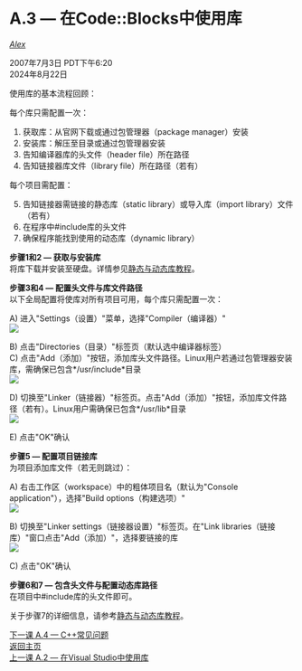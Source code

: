 A.3 — 在Code::Blocks中使用库  
=======================================  

[*Alex*](https://www.learncpp.com/author/Alex/ "查看 Alex 的所有文章")  

2007年7月3日 PDT下午6:20  
2024年8月22日  

使用库的基本流程回顾：  

每个库只需配置一次：  

1. 获取库：从官网下载或通过包管理器（package manager）安装  
2. 安装库：解压至目录或通过包管理器安装  
3. 告知编译器库的头文件（header file）所在路径  
4. 告知链接器库文件（library file）所在路径（若有）  

每个项目需配置：  

5. 告知链接器需链接的静态库（static library）或导入库（import library）文件（若有）  
6. 在程序中\#include库的头文件  
7. 确保程序能找到使用的动态库（dynamic library）  

**步骤1和2 — 获取与安装库**  
将库下载并安装至硬盘。详情参见[静态与动态库教程](Appendix-A/lessonA.1-a1-static-and-dynamic-libraries.md)。  

**步骤3和4 — 配置头文件与库文件路径**  
以下全局配置将使库对所有项目可用，每个库只需配置一次：  

A) 进入"Settings（设置）"菜单，选择"Compiler（编译器）"  
![](https://www.learncpp.com/images/CppTutorial/AppendixA/CB-SettingsMenu.png)  

B) 点击"Directories（目录）"标签页（默认选中编译器标签）  
C) 点击"Add（添加）"按钮，添加库头文件路径。Linux用户若通过包管理器安装库，需确保已包含*/usr/include*目录  
![](https://www.learncpp.com/images/CppTutorial/AppendixA/CB-CompilerDirectory.png)  

D) 切换至"Linker（链接器）"标签页。点击"Add（添加）"按钮，添加库文件路径（若有）。Linux用户需确保已包含*/usr/lib*目录  
![](https://www.learncpp.com/images/CppTutorial/AppendixA/CB-LinkerDirectory.png)  

E) 点击"OK"确认  

**步骤5 — 配置项目链接库**  
为项目添加库文件（若无则跳过）：  

A) 右击工作区（workspace）中的粗体项目名（默认为"Console application"），选择"Build options（构建选项）"  
![](https://www.learncpp.com/images/CppTutorial/AppendixA/CB-BuildOptions.png)  

B) 切换至"Linker settings（链接器设置）"标签页。在"Link libraries（链接库）"窗口点击"Add（添加）"，选择要链接的库  
![](https://www.learncpp.com/images/CppTutorial/AppendixA/CB-Library.png)  

C) 点击"OK"确认  

**步骤6和7 — 包含头文件与配置动态库路径**  
在项目中\#include库的头文件即可。  

关于步骤7的详细信息，请参考[静态与动态库教程](Appendix-A/lessonA.1-a1-static-and-dynamic-libraries.md)。  

[下一课 A.4 — C++常见问题](Appendix-A/lessonA.4-cpp-faq.md)  
[返回主页](/)  
[上一课 A.2 — 在Visual Studio中使用库](Appendix-A/lessonA.2-a2-using-libraries-with-visual-studio-2005-express.md)